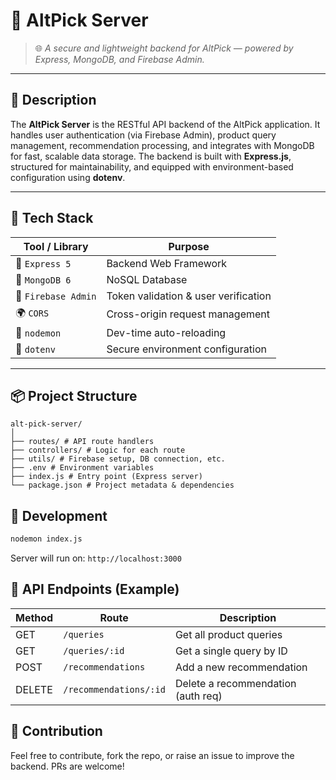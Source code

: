 # 🧠 AltPick Server

> 🌐 *A secure and lightweight backend for AltPick — powered by Express, MongoDB, and Firebase Admin.*

---

## 📝 Description

The **AltPick Server** is the RESTful API backend of the AltPick application. It handles user authentication (via Firebase Admin), product query management, recommendation processing, and integrates with MongoDB for fast, scalable data storage. The backend is built with **Express.js**, structured for maintainability, and equipped with environment-based configuration using **dotenv**.

---

## 🚀 Tech Stack

| Tool / Library       | Purpose                                 |
|----------------------|------------------------------------------|
| 🧭 `Express 5`        | Backend Web Framework                    |
| 🍃 `MongoDB 6`        | NoSQL Database                           |
| 🔐 `Firebase Admin`   | Token validation & user verification     |
| 🌍 `CORS`             | Cross-origin request management          |
| 🔁 `nodemon`          | Dev-time auto-reloading                  |
| 🔑 `dotenv`           | Secure environment configuration         |

---

## 📦 Project Structure
```
alt-pick-server/
│
├── routes/ # API route handlers
├── controllers/ # Logic for each route
├── utils/ # Firebase setup, DB connection, etc.
├── .env # Environment variables
├── index.js # Entry point (Express server)
└── package.json # Project metadata & dependencies
```

## 🧪 Development
```bash
nodemon index.js
```
Server will run on:
```http://localhost:3000```



## 📮 API Endpoints (Example)
| Method | Route                  | Description                        |
| ------ | ---------------------- | ---------------------------------- |
| GET    | `/queries`             | Get all product queries            |
| GET    | `/queries/:id`         | Get a single query by ID           |
| POST   | `/recommendations`     | Add a new recommendation           |
| DELETE | `/recommendations/:id` | Delete a recommendation (auth req) |

## 🙌 Contribution
Feel free to contribute, fork the repo, or raise an issue to improve the backend. PRs are welcome!

